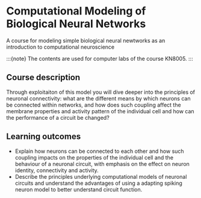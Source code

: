 # Computational Modeling of Biological Neural Networks

A course for modeling simple biological neural newtworks as an introduction to computational neuroscience

:::{note}
The contents are used for computer labs of the course KN8005.
:::

## Course description
Through exploitaiton of this model you will dive deeper into the principles of neuronal connectivity: what are the different means by which neurons can be connected within networks, and how does such coupling affect the membrane properties and activity pattern of the individual cell and how can the performance of a circuit be changed?

## Learning outcomes
* Explain how neurons can be connected to each other and how such coupling impacts on the properties of the individual cell and the behaviour of a neuronal circuit, with emphasis on the effect on neuron identity, connectivity and activity.
* Describe the principles underlying computational models of neuronal circuits and understand the advantages of using a adapting spiking neuron model to better understand circuit function.


```{tableofcontents}
```
